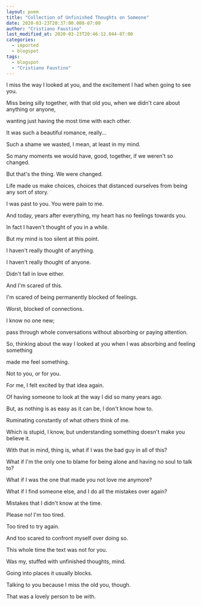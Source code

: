 ```yaml
---
layout: poem
title: "Collection of Unfinished Thoughts on Someone"
date: 2020-03-23T20:37:00.000-07:00
author: "Cristiano Faustino"
last_modified_at: 2020-03-23T20:46:12.044-07:00
categories:
  - imported
  - blogspot
tags:
  - blogspot
  - "Cristiano Faustino"
---
```


I miss the way I looked at you, and the excitement I had when going to see you.

Miss being silly together, with that old you, when we didn't care about anything or anyone,

wanting just having the most time with each other.

It was such a beautiful romance, really...

Such a shame we wasted, I mean, at least in my mind.

So many moments we would have, good, together, if we weren't so changed.

But that's the thing. We were changed.

Life made us make choices, choices that distanced ourselves from being any sort of story.

I was past to you. You were pain to me.

And today, years after everything, my heart has no feelings towards you.

In fact I haven't thought of you in a while.

But my mind is too silent at this point.

I haven't really thought of anything.

I haven't really thought of anyone.

Didn't fall in love either.

And I'm scared of this.

I'm scared of being permanently blocked of feelings.

Worst, blocked of connections.

I know no one new;

pass through whole conversations without absorbing or paying attention.

So, thinking about the way I looked at you when I was absorbing and feeling something

made me feel something.

Not to you, or for you.

For me, I felt excited by that idea again.

Of having someone to look at the way I did so many years ago.

But, as nothing is as easy as it can be, I don't know how to.

Ruminating constantly of what others think of me.

Which is stupid, I know, but understanding something doesn't make you believe it.

With that in mind, thing is, what if I was the bad guy in all of this?

What if I'm the only one to blame for being alone and having no soul to talk to?

What if I was the one that made you not love me anymore?

What if I find someone else, and I do all the mistakes over again?

Mistakes that I didn't know at the time.

Please no! I'm too tired.

Too tired to try again.

And too scared to confront myself over doing so.

This whole time the text was not for you.

Was my, stuffed with unfinished thoughts, mind.

Going into places it usually blocks.

Talking to you because I miss the old you, though.

That was a lovely person to be with.